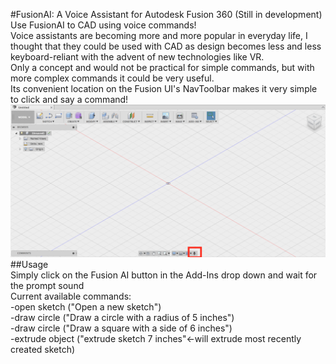 #FusionAI: A Voice Assistant for Autodesk Fusion 360 (Still in development)
Use FusionAI to CAD using voice commands!  
Voice assistants are becoming more and more popular in everyday life, I thought that they could be used with CAD as design becomes less and less keyboard-reliant with the advent of new technologies like VR.  
Only a concept and would not be practical for simple commands, but with more complex commands it could be very useful.  
Its convenient location on the Fusion UI's NavToolbar makes it very simple to click and say a command!  
![Icon Location](https://raw.githubusercontent.com/charu-dwivedi/FusionVoice/master/img/icon_location.png?raw=true "Icon Location") 
##Usage  
Simply click on the Fusion AI button in the Add-Ins drop down and wait for the prompt sound  
Current available commands:  
-open sketch ("Open a new sketch")  
-draw circle ("Draw a circle with a radius of 5 inches")  
-draw circle ("Draw a square with a side of 6 inches")  
-extrude object ("extrude sketch 7 inches"<-will extrude most recently created sketch)
